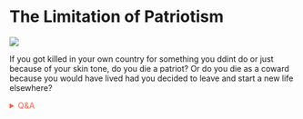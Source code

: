# The Limitation of Patriotism

![](https://art.pixilart.com/4a821f84474087e.gif)

If you got killed in your own country for something you ddint do or just because of your skin tone, do you die a patriot? Or do you die as a coward because you would have lived had you decided to leave and start a new life elsewhere?

<!-- Prince Kaizen Namwali -->

<span style='color:#ff5d46;'>

<details markdown='1'><summary>Q&A</summary>

![](https://i.redd.it/dh8cwxg8b8w61.png)

</details>

</span>
